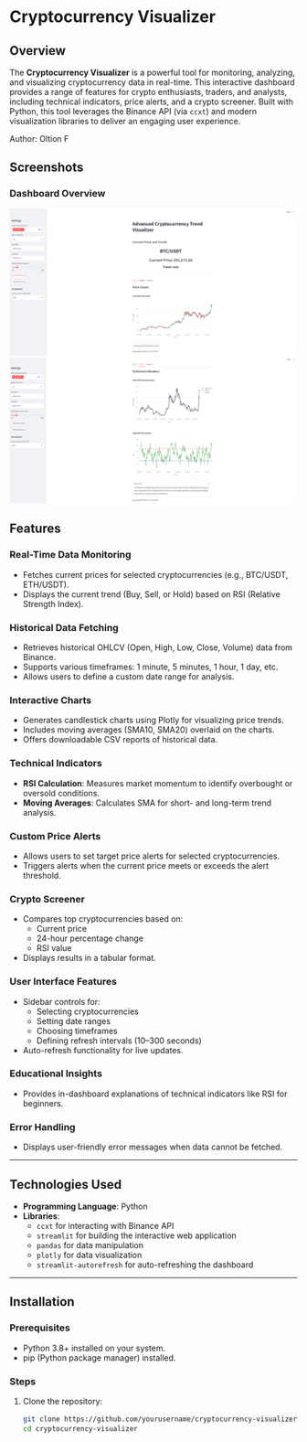 # Cryptocurrency Visualizer

## Overview
The **Cryptocurrency Visualizer** is a powerful tool for monitoring, analyzing, and visualizing cryptocurrency data in real-time. This interactive dashboard provides a range of features for crypto enthusiasts, traders, and analysts, including technical indicators, price alerts, and a crypto screener. Built with Python, this tool leverages the Binance API (via `ccxt`) and modern visualization libraries to deliver an engaging user experience.

Author: Oltion F

## Screenshots

### Dashboard Overview
![Dashboard Screenshot](crypto-visualizer-3.png)
![Dashboard Screenshot](crypto-visualizer-4.png)

## Features
### **Real-Time Data Monitoring**
- Fetches current prices for selected cryptocurrencies (e.g., BTC/USDT, ETH/USDT).
- Displays the current trend (Buy, Sell, or Hold) based on RSI (Relative Strength Index).

### **Historical Data Fetching**
- Retrieves historical OHLCV (Open, High, Low, Close, Volume) data from Binance.
- Supports various timeframes: 1 minute, 5 minutes, 1 hour, 1 day, etc.
- Allows users to define a custom date range for analysis.

### **Interactive Charts**
- Generates candlestick charts using Plotly for visualizing price trends.
- Includes moving averages (SMA10, SMA20) overlaid on the charts.
- Offers downloadable CSV reports of historical data.

### **Technical Indicators**
- **RSI Calculation**: Measures market momentum to identify overbought or oversold conditions.
- **Moving Averages**: Calculates SMA for short- and long-term trend analysis.

### **Custom Price Alerts**
- Allows users to set target price alerts for selected cryptocurrencies.
- Triggers alerts when the current price meets or exceeds the alert threshold.

### **Crypto Screener**
- Compares top cryptocurrencies based on:
  - Current price
  - 24-hour percentage change
  - RSI value
- Displays results in a tabular format.

### **User Interface Features**
- Sidebar controls for:
  - Selecting cryptocurrencies
  - Setting date ranges
  - Choosing timeframes
  - Defining refresh intervals (10–300 seconds)
- Auto-refresh functionality for live updates.

### **Educational Insights**
- Provides in-dashboard explanations of technical indicators like RSI for beginners.

### **Error Handling**
- Displays user-friendly error messages when data cannot be fetched.

---

## Technologies Used
- **Programming Language**: Python
- **Libraries**:
  - `ccxt` for interacting with Binance API
  - `streamlit` for building the interactive web application
  - `pandas` for data manipulation
  - `plotly` for data visualization
  - `streamlit-autorefresh` for auto-refreshing the dashboard

---

## Installation

### Prerequisites
- Python 3.8+ installed on your system.
- pip (Python package manager) installed.

### Steps
1. Clone the repository:
   ```bash
   git clone https://github.com/yourusername/cryptocurrency-visualizer.git
   cd cryptocurrency-visualizer
